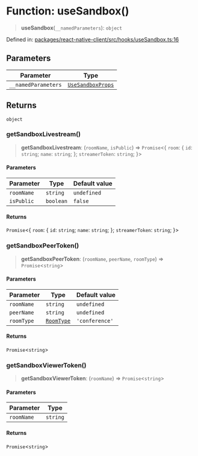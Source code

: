 # Function: useSandbox()

> **useSandbox**(`__namedParameters`): `object`

Defined in: [packages/react-native-client/src/hooks/useSandbox.ts:16](https://github.com/fishjam-cloud/mobile-client-sdk/blob/a60616b68cd043388665165d49f98ce759f80517/packages/react-native-client/src/hooks/useSandbox.ts#L16)

## Parameters

| Parameter | Type |
| ------ | ------ |
| `__namedParameters` | [`UseSandboxProps`](../type-aliases/UseSandboxProps.md) |

## Returns

`object`

### getSandboxLivestream()

> **getSandboxLivestream**: (`roomName`, `isPublic`) => `Promise`\<\{ `room`: \{ `id`: `string`; `name`: `string`; \}; `streamerToken`: `string`; \}\>

#### Parameters

| Parameter | Type | Default value |
| ------ | ------ | ------ |
| `roomName` | `string` | `undefined` |
| `isPublic` | `boolean` | `false` |

#### Returns

`Promise`\<\{ `room`: \{ `id`: `string`; `name`: `string`; \}; `streamerToken`: `string`; \}\>

### getSandboxPeerToken()

> **getSandboxPeerToken**: (`roomName`, `peerName`, `roomType`) => `Promise`\<`string`\>

#### Parameters

| Parameter | Type | Default value |
| ------ | ------ | ------ |
| `roomName` | `string` | `undefined` |
| `peerName` | `string` | `undefined` |
| `roomType` | [`RoomType`](../type-aliases/RoomType.md) | `'conference'` |

#### Returns

`Promise`\<`string`\>

### getSandboxViewerToken()

> **getSandboxViewerToken**: (`roomName`) => `Promise`\<`string`\>

#### Parameters

| Parameter | Type |
| ------ | ------ |
| `roomName` | `string` |

#### Returns

`Promise`\<`string`\>
